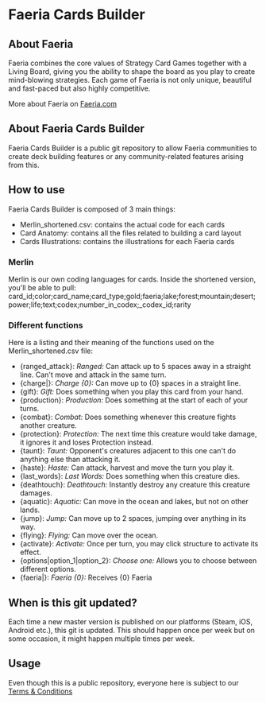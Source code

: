# Faeria Cards Builder

## About Faeria
Faeria combines the core values of Strategy Card Games together with a Living Board, giving you the ability to shape the board as you play to create mind-blowing strategies. Each game of Faeria is not only unique, beautiful and fast-paced but also highly competitive.

More about Faeria on [Faeria.com](https://www.faeria.com)

## About Faeria Cards Builder
Faeria Cards Builder is a public git repository to allow Faeria communities to create deck building features or any community-related features arising from this.

## How to use
Faeria Cards Builder is composed of 3 main things:
- Merlin_shortened.csv: contains the actual code for each cards
- Card Anatomy: contains all the files related to building a card layout
- Cards Illustrations: contains the illustrations for each Faeria cards

### Merlin
Merlin is our own coding languages for cards. Inside the shortened version, you'll be able to pull: card_id;color;card_name;card_type;gold;faeria;lake;forest;mountain;desert;power;life;text;codex;number_in_codex;_codex_id;rarity

### Different functions
Here is a listing and their meaning of the functions used on the Merlin_shortened.csv file:
- {ranged_attack}: _Ranged:_ Can attack up to 5 spaces away in a straight line. Can't move and attack in the same turn.
- {charge|}: _Charge {0}:_ Can move up to {0} spaces in a straight line.
- {gift}: _Gift:_ Does something when you play this card from your hand.
- {production}: _Production:_ Does something at the start of each of your turns.
- {combat}: _Combat:_ Does something whenever this creature fights another creature.
- {protection}: _Protection:_ The next time this creature would take damage, it ignores it and loses Protection instead.
- {taunt}: _Taunt:_ Opponent's creatures adjacent to this one can't do anything else than attacking it.
- {haste}: _Haste:_ Can attack, harvest and move the turn you play it.
- {last_words}: _Last Words:_ Does something when this creature dies.
- {deathtouch}: _Deathtouch:_ Instantly destroy any creature this creature damages.
- {aquatic}: _Aquatic:_ Can move in the ocean and lakes, but not on other lands.
- {jump}: _Jump:_ Can move up to 2 spaces, jumping over anything in its way.
- {flying}: _Flying:_ Can move over the ocean.
- {activate}: _Activate:_ Once per turn, you may click structure to activate its effect.
- {options|option_1|option_2}: _Choose one:_ Allows you to choose between different options.
- {faeria|}: _Faeria {0}:_ Receives {0} Faeria

## When is this git updated?
Each time a new master version is published on our platforms (Steam, iOS, Android etc.), this git is updated. This should happen once per week but on some occasion, it might happen multiple times per week.

## Usage
Even though this is a public repository, everyone here is subject to our [Terms & Conditions](https://www.faeria.com/terms)
